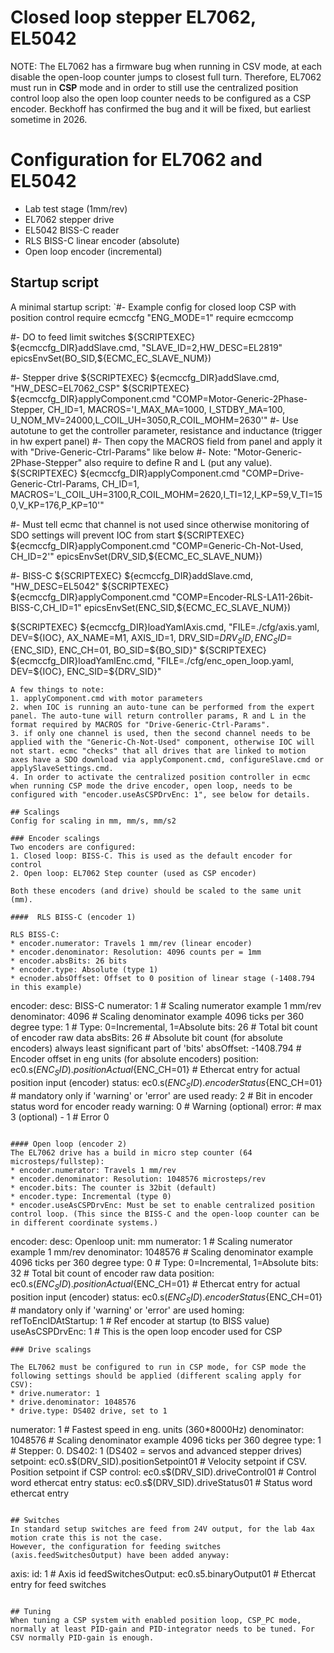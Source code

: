 # Closed loop stepper EL7062, EL5042

NOTE: The EL7062 has a firmware bug when running in CSV mode, at each disable the open-loop counter jumps to closest full turn.
Therefore, EL7062 must run in **CSP** mode and in order to still use the centralized position control loop also the open loop counter needs to be configured as a CSP encoder.
Beckhoff has confirmed the bug and it will be fixed, but earliest sometime in 2026.


# Configuration for EL7062 and EL5042
* Lab test stage (1mm/rev)
* EL7062 stepper drive
* EL5042 BISS-C reader
* RLS BISS-C linear encoder (absolute)
* Open loop encoder (incremental)

## Startup script
A minimal startup script:
`#- Example config for closed loop CSP with position control
require ecmccfg "ENG_MODE=1"
require ecmccomp

#- DO to feed limit switches
${SCRIPTEXEC} ${ecmccfg_DIR}addSlave.cmd,       "SLAVE_ID=2,HW_DESC=EL2819"
epicsEnvSet(BO_SID,${ECMC_EC_SLAVE_NUM})

#- Stepper drive
${SCRIPTEXEC} ${ecmccfg_DIR}addSlave.cmd,       "HW_DESC=EL7062_CSP"
${SCRIPTEXEC} ${ecmccfg_DIR}applyComponent.cmd  "COMP=Motor-Generic-2Phase-Stepper, CH_ID=1, MACROS='I_MAX_MA=1000, I_STDBY_MA=100, U_NOM_MV=24000,L_COIL_UH=3050,R_COIL_MOHM=2630'"
#- Use autotune to get the controller parameter, resistance and inductance (trigger in hw expert panel)
#- Then copy the MACROS field from panel and apply it with "Drive-Generic-Ctrl-Params" like below
#- Note: "Motor-Generic-2Phase-Stepper" also require to define R and L (put any value).
${SCRIPTEXEC} ${ecmccfg_DIR}applyComponent.cmd  "COMP=Drive-Generic-Ctrl-Params,    CH_ID=1, MACROS='L_COIL_UH=3100,R_COIL_MOHM=2620,I_TI=12,I_KP=59,V_TI=150,V_KP=176,P_KP=10'"

#- Must tell ecmc that channel is not used since otherwise monitoring of SDO settings will prevent IOC from start
${SCRIPTEXEC} ${ecmccfg_DIR}applyComponent.cmd  "COMP=Generic-Ch-Not-Used,          CH_ID=2'"
epicsEnvSet(DRV_SID,${ECMC_EC_SLAVE_NUM})

#- BISS-C
${SCRIPTEXEC} ${ecmccfg_DIR}addSlave.cmd,       "HW_DESC=EL5042"
${SCRIPTEXEC} ${ecmccfg_DIR}applyComponent.cmd  "COMP=Encoder-RLS-LA11-26bit-BISS-C,CH_ID=1"
epicsEnvSet(ENC_SID,${ECMC_EC_SLAVE_NUM})

${SCRIPTEXEC} ${ecmccfg_DIR}loadYamlAxis.cmd,   "FILE=./cfg/axis.yaml,              DEV=${IOC}, AX_NAME=M1, AXIS_ID=1, DRV_SID=${DRV_SID}, ENC_SID=${ENC_SID}, ENC_CH=01, BO_SID=${BO_SID}"
${SCRIPTEXEC} ${ecmccfg_DIR}loadYamlEnc.cmd,    "FILE=./cfg/enc_open_loop.yaml,     DEV=${IOC}, ENC_SID=${DRV_SID}"

```
A few things to note:
1. applyComponent.cmd with motor parameters
2. when IOC is running an auto-tune can be performed from the expert panel. The auto-tune will return controller params, R and L in the format required by MACROS for "Drive-Generic-Ctrl-Params".
3. if only one channel is used, then the second channel needs to be applied with the "Generic-Ch-Not-Used" component, otherwise IOC will not start. ecmc "checks" that all drives that are linked to motion axes have a SDO download via applyComponent.cmd, configureSlave.cmd or applySlaveSettings.cmd.
4. In order to activate the centralized position controller in ecmc when running CSP mode the drive encoder, open loop, needs to be configured with "encoder.useAsCSPDrvEnc: 1", see below for details.

## Scalings
Config for scaling in mm, mm/s, mm/s2

### Encoder scalings
Two encoders are configured:
1. Closed loop: BISS-C. This is used as the default encoder for control
2. Open loop: EL7062 Step counter (used as CSP encoder)

Both these encoders (and drive) should be scaled to the same unit (mm).

####  RLS BISS-C (encoder 1)

RLS BISS-C:
* encoder.numerator: Travels 1 mm/rev (linear encoder)
* encoder.denominator: Resolution: 4096 counts per = 1mm
* encoder.absBits: 26 bits
* encoder.type: Absolute (type 1)
* ecnoder.absOffset: Offset to 0 position of linear stage (-1408.794 in this example)

```
encoder:
  desc: BISS-C
  numerator: 1                                         # Scaling numerator example 1 mm/rev
  denominator: 4096                                    # Scaling denominator example 4096 ticks per 360 degree
  type: 1                                              # Type: 0=Incremental, 1=Absolute
  bits: 26                                             # Total bit count of encoder raw data
  absBits: 26                                          # Absolute bit count (for absolute encoders) always least significant part of 'bits'
  absOffset: -1408.794                                 # Encoder offset in eng units (for absolute encoders)
  position: ec0.s$(ENC_SID).positionActual${ENC_CH=01} # Ethercat entry for actual position input (encoder)
  status: ec0.s$(ENC_SID).encoderStatus${ENC_CH=01}    # mandatory only if 'warning' or 'error' are used
  ready: 2                                             # Bit in encoder status word for encoder ready
  warning: 0                                           # Warning (optional)
  error:                                               # max 3 (optional)
    - 1                                                # Error 0
```

#### Open loop (encoder 2)
The EL7062 drive has a build in micro step counter (64 microsteps/fullstep):
* encoder.numerator: Travels 1 mm/rev
* encoder.denominator: Resolution: 1048576 microsteps/rev
* encoder.bits: The counter is 32bit (default)
* encoder.type: Incremental (type 0)
* encoder.useAsCSPDrvEnc: Must be set to enable centralized position control loop. (This since the BISS-C and the open-loop counter can be in different coordinate systems.)

```
encoder:
  desc: Openloop
  unit: mm
  numerator: 1                                         # Scaling numerator example 1 mm/rev
  denominator: 1048576                                 # Scaling denominator example 4096 ticks per 360 degree
  type: 0                                              # Type: 0=Incremental, 1=Absolute
  bits: 32                                             # Total bit count of encoder raw data
  position: ec0.s$(ENC_SID).positionActual${ENC_CH=01} # Ethercat entry for actual position input (encoder)
  status: ec0.s$(ENC_SID).encoderStatus${ENC_CH=01}    # mandatory only if 'warning' or 'error' are used
  homing:
    refToEncIDAtStartup: 1                             # Ref encoder at startup (to BISS value)
  useAsCSPDrvEnc: 1                                    # This is the open loop encoder used for CSP
```
### Drive scalings

The EL7062 must be configured to run in CSP mode, for CSP mode the following settings should be applied (different scaling apply for CSV):
* drive.numerator: 1
* drive.denominator: 1048576
* drive.type: DS402 drive, set to 1

```
  numerator: 1                                        # Fastest speed in eng. units (360*8000Hz)
  denominator: 1048576                                # Scaling denominator example 4096 ticks per 360 degree
  type: 1                                             # Stepper: 0. DS402: 1 (DS402 = servos and advanced stepper drives)
  setpoint: ec0.s$(DRV_SID).positionSetpoint01        # Velocity setpoint if CSV. Position setpoint if CSP
  control: ec0.s$(DRV_SID).driveControl01             # Control word ethercat entry
  status: ec0.s$(DRV_SID).driveStatus01               # Status word ethercat entry
```

## Switches
In standard setup switches are feed from 24V output, for the lab 4ax motion crate this is not the case.
However, the configuration for feeding switches (axis.feedSwitchesOutput) have been added anyway:
```
axis:
  id: 1                                               # Axis id
  feedSwitchesOutput: ec0.s5.binaryOutput01           # Ethercat entry for feed switches

```

## Tuning
When tuning a CSP system with enabled position loop, CSP_PC mode, normally at least PID-gain and PID-integrator needs to be tuned. For CSV normally PID-gain is enough.

